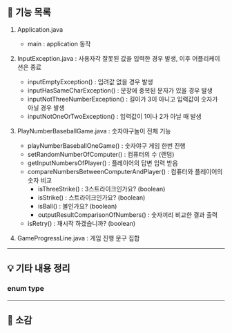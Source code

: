 
## 📄 기능 목록
1. Application.java
   - main : application 동작
   
2. InputException.java : 사용자각 잘못된 값을 입력한 경우 발생, 이후 어플리케이션은 종료
   - inputEmptyException() : 입려값 없을 경우 발생 
   - inputHasSameCharException() : 문장에 중복된 문자가 있을 경우 발생
   - inputNotThreeNumberException() : 길이가 3이 아니고 입력값이 숫자가 아닐 경우 발생 
   - inputNotOneOrTwoException() : 입력값이 1이나 2가 아닐 때 발생
   
3. PlayNumberBaseballGame.java : 숫자야구놀이 전체 기능
   - playNumberBaseballOneGame() : 숫자야구 게임 한번 진행 
   - setRandomNumberOfComputer() : 컴퓨터의 수 (랜덤)
   - getInputNumbersOfPlayer() : 플레이어의 답변 입력 받음 
   - compareNumbersBetweenComputerAndPlayer() : 컴퓨터와 플레이어의 숫자 비교 
     - isThreeStrike() : 3스트라이크인가요? (boolean)
     - isStrike() : 스트라이크인가요? (boolean)
     - isBall() : 볼인가요? (boolean)
     - outputResultComparisonOfNumbers() : 숫자끼리 비교한 결과 출력
   - isRetry() : 재시작 하겠습니까? (boolean)
   
4. GameProgressLine.java : 게임 진행 문구 집합

---
##  💡 기타 내용 정리
### enum type

---
##  🤔 소감

